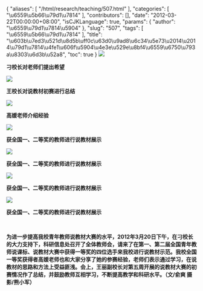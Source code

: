 {
    "aliases": [
        "/html/research/teaching/507.html"
    ],
    "categories": [
        "\u6559\u5b66\u79d1\u7814"
    ],
    "contributors": [],
    "date": "2012-03-22T00:00:00+08:00",
    "isCJKLanguage": true,
    "params": {
        "author": "\u6559\u79d1\u7814\u5904"
    },
    "slug": "507",
    "tags": [
        "\u6559\u5b66\u79d1\u7814"
    ],
    "title": "\u603b\u7ed3\u521d\u8d5b\uff0c\u63d0\u9ad8\u6c34\u5e73\u2014\u2014\u79d1\u7814\u4fe1\u606f\u5904\u4e3e\u529e\u8bf4\u6559\u6750\u793a\u8303\u6d3b\u52a8",
    "toc": true
}
**![](https://cdn.tfls.online/mirror/full/5f2cffa161521e181d395d78e8b34ae51d45641e.jpg)**

**刁校长对老师们提出希望**

**![](https://cdn.tfls.online/mirror/full/94c67fddda36949e8070163896cc393c85d28b2c.jpg)**

**王校长对说教材初赛进行总结**

**![](https://cdn.tfls.online/mirror/full/1949f28a0a923f1c820eaddcf0d0a1bf40aac8b4.jpg)**

**高媛老师介绍经验**

**![](https://cdn.tfls.online/mirror/full/d3dd6a68bc959fcfc36ee5d18f50c70d71a86cb4.jpg)**

**获全国一、二等奖的教师进行说教材展示**

**![](https://cdn.tfls.online/mirror/full/7d4112b8838463b7cf6e38da1562542eec0e1914.jpg)**

**获全国一、二等奖的教师进行说教材展示**

**![](https://cdn.tfls.online/mirror/full/4bc7a1ec370b24590d9ea4c74a0e7e7c77bf8b3e.jpg)**

**获全国一、二等奖的教师进行说教材展示**

**![](https://cdn.tfls.online/mirror/full/efdfb3dab2058424ea6cdbdcaea23b85f567d39c.jpg)**

**获全国一、二等奖的教师进行说教材展示**

 

**为进一步提高我校青年教师说教材大赛的水平，2012年3月20日下午，在刁校长的大力支持下，科研信息处召开了全体教师会，请来了在第一、第二届全国青年教师说课标、说教材大赛中获得一等奖的四位选手来我校进行说教材示范。我校全国一等奖获得者高媛老师也和大家分享了她的参赛经验，老师们表示通过学习，在说教材的思路和方法上受益匪浅。会上，王丽副校长对第五周开展的说教材大赛的初赛情况作了总结，并鼓励教师互相学习，不断提高教学和科研水平。（文/俞爽 摄影/熊小军）**

